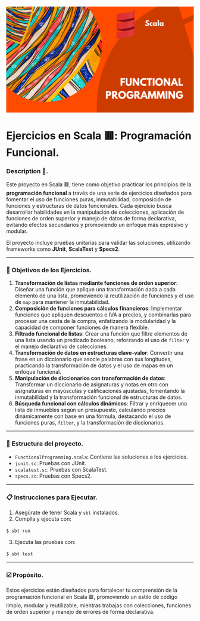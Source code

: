 ![](https://raw.githubusercontent.com/gabrielfernando01/spark/master/pseudocodigo_examples/image/cover_scala.png)

# Ejercicios en Scala 🟥: Programación Funcional.

### Description 🥁.

Este proyecto en Scala 🟥, tiene como objetivo practicar los principios de la **programación funcional** a través de una serie de ejercicios diseñados para fomentar el uso de funciones puras, inmutabilidad, composición de funciones y estructuras de datos funcionales. Cada ejercicio busca desarrollar habilidades en la manipulación de colecciones, aplicación de funciones de orden superior y manejo de datos de forma declarativa, evitando efectos secundarios y promoviendo un enfoque más expresivo y modular.

El proyecto incluye pruebas unitarias para validar las soluciones, utilizando frameworks como **JUnit**, **ScalaTest** y **Specs2**.

***

### 🎯 Objetivos de los Ejercicios.

1. **Transformación de listas mediante funciones de orden superior**: Diseñar una función que aplique una transformación dada a cada elemento de una lista, promoviendo la reutilización de funciones y el uso de <code>map</code> para mantener la inmutabilidad.
2. **Composición de funciones para cálculos financieros**: Implementar funciones que apliquen descuentos e IVA a precios, y combinarlas para procesar una cesta de la compra, enfatizando la modularidad y la capacidad de componer funciones de manera flexible.
3. **Filtrado funcional de listas**: Crear una función que filtre elementos de una lista usando un predicado booleano, reforzando el uso de <code>filter</code> y el manejo declarativo de colecciones.
4. **Transformación de datos en estructuras clave-valor**: Convertir una frase en un diccionario que asocie palabras con sus longitudes, practicando la transformación de datos y el uso de mapas en un enfoque funcional.
5. **Manipulación de diccionarios con transformación de datos**: Transformar un diccionario de asignaturas y notas en otro con asignaturas en mayúsculas y calificaciones ajustadas, fomentando la inmutabilidad y la transformación funcional de estructuras de datos.
6. **Búsqueda funcional con cálculos dinámicos**: Filtrar y enriquecer una lista de inmuebles según un presupuesto, calculando precios dinámicamente con base en una fórmula, destacando el uso de funciones puras, <code>filter</code>, y la transformación de diccionarios.

***

### 📐 Estructura del proyecto.

+ <code>FunctionalProgramming.scala</code>: Contiene las soluciones a los ejercicios.
+ <code>junit.sc</code>: Pruebas con JUnit.
+ <code>scalatest.sc</code>: Pruebas con ScalaTest.
+ <code>specs.sc</code>: Pruebas con Specs2.

***

### 📋 Instrucciones para Ejecutar.

1. Asegúrate de tener Scala y <code>sbt</code> instalados.
2. Compila y ejecuta con:

<code>$ sbt run</code>

3. Ejecuta las pruebas con:

<code>$ sbt test</code>

***

### ☑️ Propósito.

Estos ejercicios están diseñados para fortalecer tu comprensión de la programación funcional en Scala 🟥, promoviendo un estilo de código limpio, modular y reutilizable, mientras trabajas con colecciones, funciones de orden superior y manejo de errores de forma declarativa.


